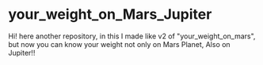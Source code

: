 # your_weight_on_Mars_Jupiter
Hi! here another repository, in this I made like v2 of "your_weight_on_mars", but now you can know your weight not only on Mars Planet, Also on Jupiter!!
